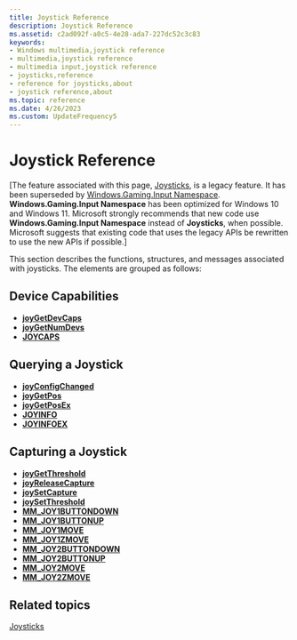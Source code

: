 ```yaml
---
title: Joystick Reference
description: Joystick Reference
ms.assetid: c2ad092f-a0c5-4e28-ada7-227dc52c3c83
keywords:
- Windows multimedia,joystick reference
- multimedia,joystick reference
- multimedia input,joystick reference
- joysticks,reference
- reference for joysticks,about
- joystick reference,about
ms.topic: reference
ms.date: 4/26/2023
ms.custom: UpdateFrequency5
---
```


# Joystick Reference

\[The feature associated with this page, [Joysticks](/windows/win32/multimedia/joysticks), is a legacy feature. It has been superseded by [Windows.Gaming.Input Namespace](/uwp/api/windows.gaming.input). **Windows.Gaming.Input Namespace** has been optimized for Windows 10 and Windows 11. Microsoft strongly recommends that new code use **Windows.Gaming.Input Namespace** instead of **Joysticks**, when possible. Microsoft suggests that existing code that uses the legacy APIs be rewritten to use the new APIs if possible.\]

This section describes the functions, structures, and messages associated with joysticks. The elements are grouped as follows:

## Device Capabilities

-   [**joyGetDevCaps**](/windows/win32/api/joystickapi/nf-joystickapi-joygetdevcaps)
-   [**joyGetNumDevs**](/windows/win32/api/joystickapi/nf-joystickapi-joygetnumdevs)
-   [**JOYCAPS**](/windows/win32/api/joystickapi/ns-joystickapi-joycaps)

## Querying a Joystick

-   [**joyConfigChanged**](/windows/desktop/api/joystickapi/nf-joystickapi-joyconfigchanged)
-   [**joyGetPos**](/windows/win32/api/joystickapi/nf-joystickapi-joygetpos)
-   [**joyGetPosEx**](/windows/win32/api/joystickapi/nf-joystickapi-joygetposex)
-   [**JOYINFO**](/windows/win32/api/joystickapi/ns-joystickapi-joyinfo)
-   [**JOYINFOEX**](/windows/win32/api/joystickapi/ns-joystickapi-joyinfoex)

## Capturing a Joystick

-   [**joyGetThreshold**](/windows/win32/api/joystickapi/nf-joystickapi-joygetthreshold)
-   [**joyReleaseCapture**](/windows/win32/api/joystickapi/nf-joystickapi-joyreleasecapture)
-   [**joySetCapture**](/windows/win32/api/joystickapi/nf-joystickapi-joysetcapture)
-   [**joySetThreshold**](/windows/win32/api/joystickapi/nf-joystickapi-joysetthreshold)
-   [**MM\_JOY1BUTTONDOWN**](mm-joy1buttondown.md)
-   [**MM\_JOY1BUTTONUP**](mm-joy1buttonup.md)
-   [**MM\_JOY1MOVE**](mm-joy1move.md)
-   [**MM\_JOY1ZMOVE**](mm-joy1zmove.md)
-   [**MM\_JOY2BUTTONDOWN**](mm-joy2buttondown.md)
-   [**MM\_JOY2BUTTONUP**](mm-joy2buttonup.md)
-   [**MM\_JOY2MOVE**](mm-joy2move.md)
-   [**MM\_JOY2ZMOVE**](mm-joy2zmove.md)

## Related topics

<dl> <dt>

[Joysticks](joysticks.md)
</dt> </dl>

 

 
